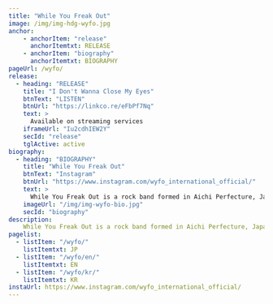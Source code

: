 ```yaml
---
title: "While You Freak Out"
image: /img/img-hdg-wyfo.jpg
anchor:
    - anchorItem: "release"
      anchorItemtxt: RELEASE
    - anchorItem: "biography"
      anchorItemtxt: BIOGRAPHY
pageUrl: /wyfo/
release:
  - heading: "RELEASE"
    title: "I Don't Wanna Close My Eyes"
    btnText: "LISTEN"
    btnUrl: "https://linkco.re/eFbPf7Nq"
    text: >
      Available on streaming services
    iframeUrl: "Iu2cdhIEW2Y"
    secId: "release"
    tglActive: active
biography:
  - heading: "BIOGRAPHY"
    title: "While You Freak Out"
    btnText: "Instagram"
    btnUrl: "https://www.instagram.com/wyfo_international_official/"
    text: >
      While You Freak Out is a rock band formed in Aichi Perfecture, Japan in 2017. The group consists of Seitaro (vocals,guitar), and Yamaga (base,chorus). The band has been influenced by Hard Rock, UK Rock, and Hip Hop, etc., They electrify the music scene with songs that transcend genres.
    imageUrl: "/img/img-wyfo-bio.jpg"
    secId: "biography"
description:
    While You Freak Out is a rock band formed in Aichi Perfecture, Japan in 2017. The group consists of Seitaro (vocals,guitar), and Yamaga (base,chorus). The band has been influenced by Hard Rock, UK Rock, and Hip Hop, etc., They electrify the music scene with songs that transcend genres.
pagelist:
  - listItem: "/wyfo/"
    listItemtxt: JP
  - listItem: "/wyfo/en/"
    listItemtxt: EN
  - listItem: "/wyfo/kr/"
    listItemtxt: KR
instaUrl: https://www.instagram.com/wyfo_international_official/
---
```

